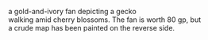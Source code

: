 a gold-and-ivory fan depicting a gecko  
walking amid cherry blossoms. The fan is worth 80 gp, but  
a crude map has been painted on the reverse side.